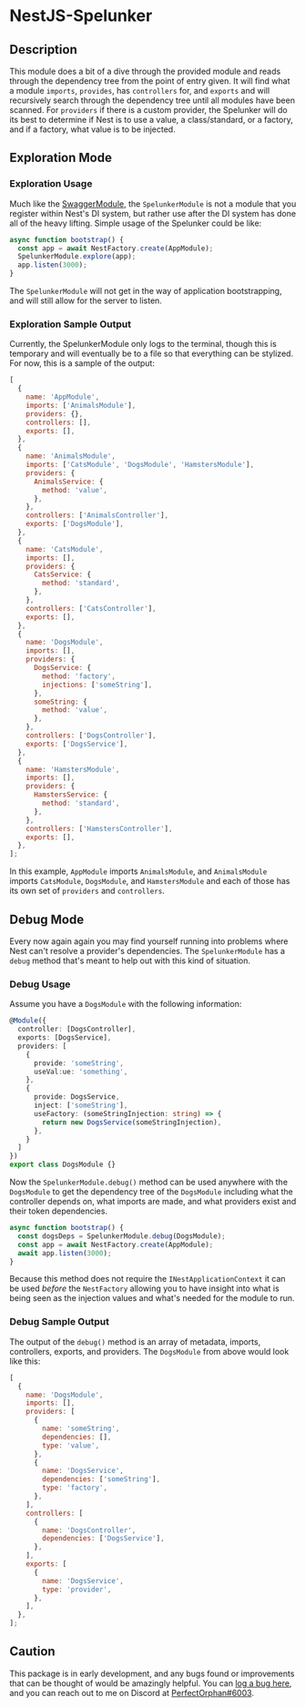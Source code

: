 # NestJS-Spelunker

## Description

This module does a bit of a dive through the provided module and reads through the dependency tree from the point of entry given. It will find what a module `imports`, `provides`, has `controllers` for, and `exports` and will recursively search through the dependency tree until all modules have been scanned. For `providers` if there is a custom provider, the Spelunker will do its best to determine if Nest is to use a value, a class/standard, or a factory, and if a factory, what value is to be injected.

## Exploration Mode

### Exploration Usage

Much like the [SwaggerModule](https://github.com/nestjs/swagger), the `SpelunkerModule` is not a module that you register within Nest's DI system, but rather use after the DI system has done all of the heavy lifting. Simple usage of the Spelunker could be like:

```ts
async function bootstrap() {
  const app = await NestFactory.create(AppModule);
  SpelunkerModule.explore(app);
  app.listen(3000);
}
```

The `SpelunkerModule` will not get in the way of application bootstrapping, and will still allow for the server to listen.

### Exploration Sample Output

Currently, the SpelunkerModule only logs to the terminal, though this is temporary and will eventually be to a file so that everything can be stylized. For now, this is a sample of the output:

```js
[
  {
    name: 'AppModule',
    imports: ['AnimalsModule'],
    providers: {},
    controllers: [],
    exports: [],
  },
  {
    name: 'AnimalsModule',
    imports: ['CatsModule', 'DogsModule', 'HamstersModule'],
    providers: {
      AnimalsService: {
        method: 'value',
      },
    },
    controllers: ['AnimalsController'],
    exports: ['DogsModule'],
  },
  {
    name: 'CatsModule',
    imports: [],
    providers: {
      CatsService: {
        method: 'standard',
      },
    },
    controllers: ['CatsController'],
    exports: [],
  },
  {
    name: 'DogsModule',
    imports: [],
    providers: {
      DogsService: {
        method: 'factory',
        injections: ['someString'],
      },
      someString: {
        method: 'value',
      },
    },
    controllers: ['DogsController'],
    exports: ['DogsService'],
  },
  {
    name: 'HamstersModule',
    imports: [],
    providers: {
      HamstersService: {
        method: 'standard',
      },
    },
    controllers: ['HamstersController'],
    exports: [],
  },
];
```

In this example, `AppModule` imports `AnimalsModule`, and `AnimalsModule` imports `CatsModule`, `DogsModule`, and `HamstersModule` and each of those has its own set of `providers` and `controllers`.

## Debug Mode

Every now again again you may find yourself running into problems where Nest can't resolve a provider's dependencies. The `SpelunkerModule` has a `debug` method that's meant to help out with this kind of situation.

### Debug Usage

Assume you have a `DogsModule` with the following information:

```ts
@Module({
  controller: [DogsController],
  exports: [DogsService],
  providers: [
    {
      provide: 'someString',
      useVal:ue: 'something',
    },
    {
      provide: DogsService,
      inject: ['someString'],
      useFactory: (someStringInjection: string) => {
        return new DogsService(someStringInjection),
      },
    }
  ]
})
export class DogsModule {}
```

Now the `SpelunkerModule.debug()` method can be used anywhere with the `DogsModule` to get the dependency tree of the `DogsModule` including what the controller depends on, what imports are made, and what providers exist and their token dependencies.

```ts
async function bootstrap() {
  const dogsDeps = SpelunkerModule.debug(DogsModule);
  const app = await NestFactory.create(AppModule);
  await app.listen(3000);
}
```

Because this method does not require the `INestApplicationContext` it can be used _before_ the `NestFactory` allowing you to have insight into what is being seen as the injection values and what's needed for the module to run.

### Debug Sample Output

The output of the `debug()` method is an array of metadata, imports, controllers, exports, and providers. The `DogsModule` from above would look like this:

```js
[
  {
    name: 'DogsModule',
    imports: [],
    providers: [
      {
        name: 'someString',
        dependencies: [],
        type: 'value',
      },
      {
        name: 'DogsService',
        dependencies: ['someString'],
        type: 'factory',
      },
    ],
    controllers: [
      {
        name: 'DogsController',
        dependencies: ['DogsService'],
      },
    ],
    exports: [
      {
        name: 'DogsService',
        type: 'provider',
      },
    ],
  },
];
```

## Caution

This package is in early development, and any bugs found or improvements that can be thought of would be amazingly helpful. You can [log a bug here](/issues/new), and you can reach out to me on Discord at [PerfectOrphan#6003](https://discordapp.com).
